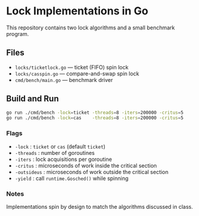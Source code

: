 # Lock Implementations in Go

This repository contains two lock algorithms and a small benchmark program.

## Files
- `locks/ticketlock.go` — ticket (FIFO) spin lock
- `locks/casspin.go` — compare-and-swap spin lock
- `cmd/bench/main.go` — benchmark driver

## Build and Run
```bash
go run ./cmd/bench -lock=ticket -threads=8 -iters=200000 -critus=5
go run ./cmd/bench -lock=cas    -threads=8 -iters=200000 -critus=5
```

### Flags
- `-lock` : `ticket` or `cas` (default `ticket`)
- `-threads` : number of goroutines
- `-iters` : lock acquisitions per goroutine
- `-critus` : microseconds of work inside the critical section
- `-outsideus` : microseconds of work outside the critical section
- `-yield` : call `runtime.Gosched()` while spinning

### Notes
Implementations spin by design to match the algorithms discussed in class.
